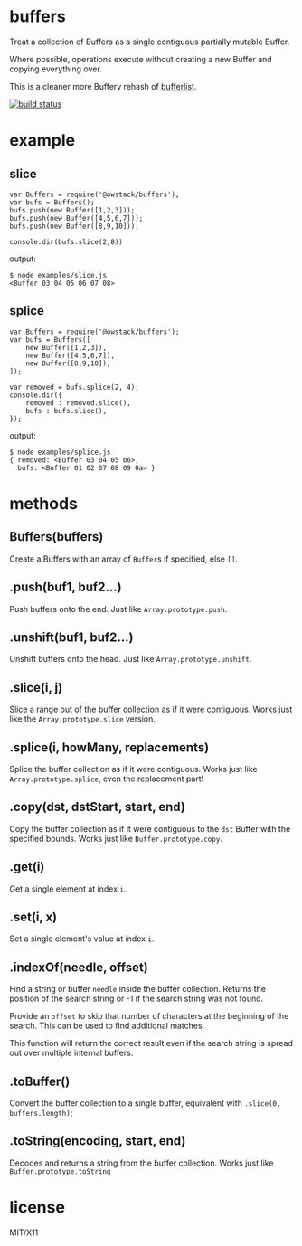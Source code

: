buffers
=======

Treat a collection of Buffers as a single contiguous partially mutable Buffer.

Where possible, operations execute without creating a new Buffer and copying
everything over.

This is a cleaner more Buffery rehash of
[bufferlist](http://github.com/substack/node-bufferlist).

[![build status](https://secure.travis-ci.org/substack/node-buffers.png)](http://travis-ci.org/substack/node-buffers)

example
=======

slice
-----

    var Buffers = require('@owstack/buffers');
    var bufs = Buffers();
    bufs.push(new Buffer([1,2,3]));
    bufs.push(new Buffer([4,5,6,7]));
    bufs.push(new Buffer([8,9,10]));
    
    console.dir(bufs.slice(2,8))

output:

    $ node examples/slice.js 
    <Buffer 03 04 05 06 07 08>

splice
------

    var Buffers = require('@owstack/buffers');
    var bufs = Buffers([
        new Buffer([1,2,3]),
        new Buffer([4,5,6,7]),
        new Buffer([8,9,10]),
    ]);
    
    var removed = bufs.splice(2, 4);
    console.dir({
        removed : removed.slice(),
        bufs : bufs.slice(),
    });
    
output:

    $ node examples/splice.js
    { removed: <Buffer 03 04 05 06>,
      bufs: <Buffer 01 02 07 08 09 0a> }

methods
=======

Buffers(buffers)
----------------

Create a Buffers with an array of `Buffer`s if specified, else `[]`.

.push(buf1, buf2...)
--------------------

Push buffers onto the end. Just like `Array.prototype.push`.

.unshift(buf1, buf2...)
-----------------------

Unshift buffers onto the head. Just like `Array.prototype.unshift`.

.slice(i, j)
------------

Slice a range out of the buffer collection as if it were contiguous.
Works just like the `Array.prototype.slice` version.

.splice(i, howMany, replacements)
---------------------------------

Splice the buffer collection as if it were contiguous.
Works just like `Array.prototype.splice`, even the replacement part!

.copy(dst, dstStart, start, end)
--------------------------------

Copy the buffer collection as if it were contiguous to the `dst` Buffer with the
specified bounds.
Works just like `Buffer.prototype.copy`.

.get(i)
-------

Get a single element at index `i`.

.set(i, x)
----------

Set a single element's value at index `i`.

.indexOf(needle, offset)
----------

Find a string or buffer `needle` inside the buffer collection. Returns
the position of the search string or -1 if the search string was not
found.

Provide an `offset` to skip that number of characters at the beginning
of the search. This can be used to find additional matches.

This function will return the correct result even if the search string
is spread out over multiple internal buffers.

.toBuffer()
-----------

Convert the buffer collection to a single buffer, equivalent with `.slice(0, buffers.length)`;

.toString(encoding, start, end)
-----------

Decodes and returns a string from the buffer collection.
Works just like `Buffer.prototype.toString`

license
=======

MIT/X11
